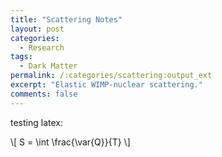 ```yaml
---
title: "Scattering Notes"
layout: post
categories:
  - Research
tags:
  - Dark Matter
permalink: /:categories/scattering:output_ext
excerpt: "Elastic WIMP-nuclear scattering."
comments: false
---
```


testing latex: 
<div>\[
  S = \int \frac{\var{Q}}{T}
\]</div>